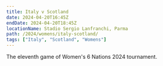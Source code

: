 ```yaml
---
title: Italy v Scotland
date: 2024-04-20T16:45Z
endDate: 2024-04-20T18:45Z
locationName: Stadio Sergio Lanfranchi, Parma
path: /2024/womens/italy-scotland/
tags: ["Italy", "Scotland", "Womens"]
---
```


The eleventh game of Women's 6 Nations 2024 tournament.
